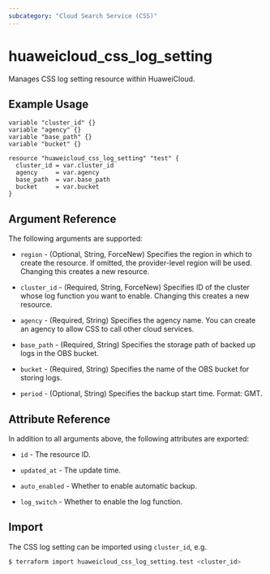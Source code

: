 ```yaml
---
subcategory: "Cloud Search Service (CSS)"
---
```


# huaweicloud_css_log_setting

Manages CSS log setting resource within HuaweiCloud.

## Example Usage

```hcl
variable "cluster_id" {}
variable "agency" {}
variable "base_path" {}
variable "bucket" {}

resource "huaweicloud_css_log_setting" "test" {
  cluster_id = var.cluster_id
  agency     = var.agency
  base_path  = var.base_path
  bucket     = var.bucket
}
```

## Argument Reference

The following arguments are supported:

* `region` - (Optional, String, ForceNew) Specifies the region in which to create the resource.
  If omitted, the provider-level region will be used.
  Changing this creates a new resource.

* `cluster_id` - (Required, String, ForceNew) Specifies ID of the cluster whose log function you want to enable.
  Changing this creates a new resource.

* `agency` - (Required, String) Specifies the agency name. You can create an agency to allow CSS to
  call other cloud services.

* `base_path` - (Required, String) Specifies the storage path of backed up logs in the OBS bucket.

* `bucket` - (Required, String) Specifies the name of the OBS bucket for storing logs.

* `period` - (Optional, String) Specifies the backup start time. Format: GMT.

## Attribute Reference

In addition to all arguments above, the following attributes are exported:

* `id` - The resource ID.

* `updated_at` - The update time.

* `auto_enabled` - Whether to enable automatic backup.

* `log_switch` - Whether to enable the log function.

## Import

The CSS log setting can be imported using `cluster_id`, e.g.

```bash
$ terraform import huaweicloud_css_log_setting.test <cluster_id>
```
